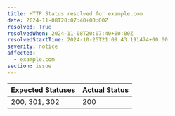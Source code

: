```yaml
---
title: HTTP Status resolved for example.com
date: 2024-11-08T20:07:40+00:00Z
resolved: True
resolvedWhen: 2024-11-08T20:07:40+00:00Z
resolvedStartTime: 2024-10-25T21:09:43.191474+00:00
severity: notice
affected:
  - example.com
section: issue
---
```


| Expected Statuses | Actual Status  |
|-------------------|----------------|
| 200, 301, 302 | 200 |
